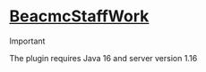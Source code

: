 # [BeacmcStaffWork](docs/README.md)

> [!IMPORTANT]
> The plugin requires Java 16 and server version 1.16
